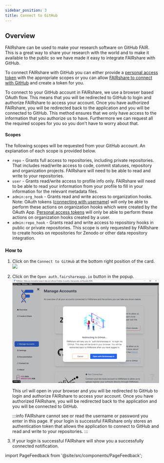 ```yaml
---
sidebar_position: 3
title: Connect to GitHub
---
```


## Overview

FAIRshare can be used to make your research software on GitHub FAIR. This is a great way to share your research with the world and to make it available to the public so we have made it easy to integrate FAIRshare with GitHub.

To connect FAIRshare with GitHub you can either provide a [personal access token](#connect-with-token) with the appropriate scopes or you can allow [FAIRshare to connect with GitHub](#connect-with-username) and create a token for you.

To connect to your GitHub account in FAIRshare, we use a browser based OAuth flow. This means that you will be redirected to GitHub to login and authorize FAIRshare to access your account. Once you have authorized FAIRshare, you will be redirected back to the application and you will be connected to GitHub. This method ensures that we only have access to the information that you authorize us to have. Furthermore we can request all the required scopes for you so you don't have to worry about that.

#### Scopes

The following scopes will be requested from your GitHub account. An explanation of each scope is provided below.

- `repo` - Grants full access to repositories, including private repositories. That includes read/write access to code, commit statuses, repository and organization projects. FAIRshare will need to be able to read and write to your repositories.
- `user` - Grants read/write access to profile info only. FAIRshare will need to be able to read your information from your profile to fill in your information for the relevant metadata files.
- `admin:org_hook` - Grants read and write access to organization hooks. Note: OAuth tokens ([connecting with username](#connect-with-username)) will only be able to perform these actions on organization hooks which were created by the OAuth App. [Personal access tokens](#connect-with-token) will only be able to perform these actions on organization hooks created by a user.
- `admin:repo_hook` - Grants read and write access to repository hooks in public or private repositories. This scope is only requested by FAIRshare to create hooks on repositories for Zenodo or other data repository integration.

### How to

1. Click on the `Connect to GitHub` at the bottom right position of the card.
   ![](./images/github-step1.png)
2. Click on the `Open auth.fairshareapp.io` button in the popup.
   ![](./images/github-step2.png)

   This url will open in your browser and you will be redirected to GitHub to login and authorize FAIRshare to access your account. Once you have authorized FAIRshare, you will be redirected back to the application and you will be connected to GitHub.

   :::info
   FAIRshare cannot see or read the username or password you enter in this page. If your login is successful FAIRshare only stores an authentication token that allows the application to connect to GitHub and read and write to your repositories.
   :::

3. If your login is successful FAIRshare will show you a successfully connected notification.

import PageFeedback from '@site/src/components/PageFeedback';

<PageFeedback />
